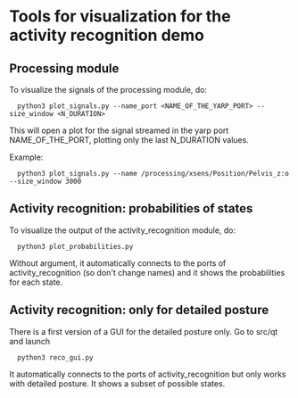 # Tools for visualization for the activity recognition demo

## Processing module

To visualize the signals of the processing module, do:

      python3 plot_signals.py --name_port <NAME_OF_THE_YARP_PORT> --size_window <N_DURATION>
      
This will open a plot for the signal streamed in the yarp port NAME_OF_THE_PORT, plotting only the last N_DURATION values.

Example:

      python3 plot_signals.py --name /processing/xsens/Position/Pelvis_z:o --size_window 3000
      

## Activity recognition: probabilities of states

To visualize the output of the activity_recognition module, do:

      python3 plot_probabilities.py
      
Without argument, it automatically connects to the ports of activity_recognition (so don't change names) and it shows the probabilities for each state.


## Activity recognition: only for detailed posture

There is a first version of a GUI for the detailed posture only. Go to src/qt and launch

      python3 reco_gui.py
      
It automatically connects to the ports of activity_recognition but only works with detailed posture. It shows a subset of possible states.
